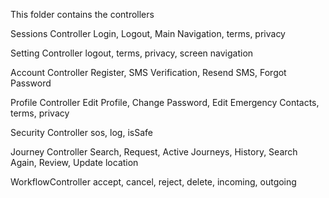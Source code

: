This folder contains the controllers

Sessions Controller
Login, Logout, Main Navigation, terms, privacy

Setting Controller
logout, terms, privacy, screen navigation

Account Controller
Register, SMS Verification, Resend SMS, Forgot Password

Profile Controller
Edit Profile, Change Password, Edit Emergency Contacts, terms, privacy

Security Controller
sos, log, isSafe

Journey Controller
Search, Request, Active Journeys, History, Search Again, Review, Update location

WorkflowController
accept, cancel, reject, delete, incoming, outgoing